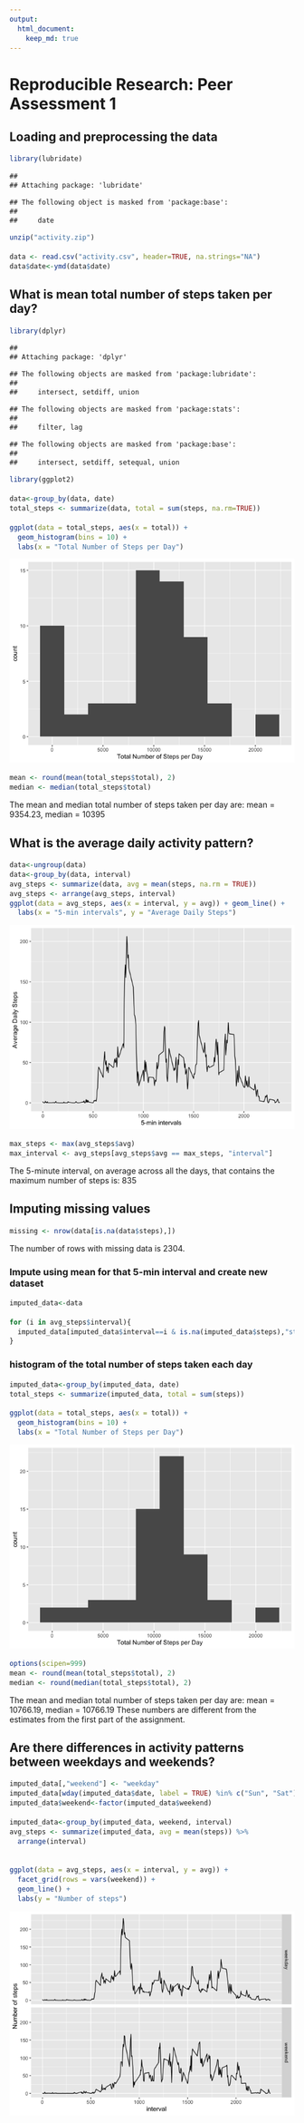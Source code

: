 ```yaml
---
output: 
  html_document:
    keep_md: true
---
```

# Reproducible Research: Peer Assessment 1

## Loading and preprocessing the data

```r
library(lubridate)
```

```
## 
## Attaching package: 'lubridate'
```

```
## The following object is masked from 'package:base':
## 
##     date
```

```r
unzip("activity.zip")

data <- read.csv("activity.csv", header=TRUE, na.strings="NA")
data$date<-ymd(data$date)
```


## What is mean total number of steps taken per day?

```r
library(dplyr)
```

```
## 
## Attaching package: 'dplyr'
```

```
## The following objects are masked from 'package:lubridate':
## 
##     intersect, setdiff, union
```

```
## The following objects are masked from 'package:stats':
## 
##     filter, lag
```

```
## The following objects are masked from 'package:base':
## 
##     intersect, setdiff, setequal, union
```

```r
library(ggplot2)

data<-group_by(data, date)
total_steps <- summarize(data, total = sum(steps, na.rm=TRUE))

ggplot(data = total_steps, aes(x = total)) + 
  geom_histogram(bins = 10) +
  labs(x = "Total Number of Steps per Day")
```

![](PA1_template_files/figure-html/unnamed-chunk-2-1.png)<!-- -->

```r
mean <- round(mean(total_steps$total), 2)
median <- median(total_steps$total)
```

The mean and median total number of steps taken per day are: mean = 9354.23, median = 10395

## What is the average daily activity pattern?

```r
data<-ungroup(data)
data<-group_by(data, interval)
avg_steps <- summarize(data, avg = mean(steps, na.rm = TRUE))
avg_steps <- arrange(avg_steps, interval)
ggplot(data = avg_steps, aes(x = interval, y = avg)) + geom_line() +
  labs(x = "5-min intervals", y = "Average Daily Steps")
```

![](PA1_template_files/figure-html/unnamed-chunk-3-1.png)<!-- -->

```r
max_steps <- max(avg_steps$avg)
max_interval <- avg_steps[avg_steps$avg == max_steps, "interval"]
```

The 5-minute interval, on average across all the days, that contains the maximum number of steps is: 835

## Imputing missing values

```r
missing <- nrow(data[is.na(data$steps),])
```

The number of rows with missing data is 2304.

### Impute using mean for that 5-min interval and create new dataset

```r
imputed_data<-data

for (i in avg_steps$interval){
  imputed_data[imputed_data$interval==i & is.na(imputed_data$steps),"steps"] <- avg_steps[avg_steps$interval == i, "avg"]
}
```

### histogram of the total number of steps taken each day

```r
imputed_data<-group_by(imputed_data, date)
total_steps <- summarize(imputed_data, total = sum(steps))

ggplot(data = total_steps, aes(x = total)) + 
  geom_histogram(bins = 10) +
  labs(x = "Total Number of Steps per Day")
```

![](PA1_template_files/figure-html/unnamed-chunk-6-1.png)<!-- -->

```r
options(scipen=999)
mean <- round(mean(total_steps$total), 2)
median <- round(median(total_steps$total), 2)
```

The mean and median total number of steps taken per day are: mean = 10766.19, median = 10766.19
These numbers are different from the estimates from the first part of the assignment.


## Are there differences in activity patterns between weekdays and weekends?

```r
imputed_data[,"weekend"] <- "weekday"
imputed_data[wday(imputed_data$date, label = TRUE) %in% c("Sun", "Sat"),"weekend"] <- "weekend"
imputed_data$weekend<-factor(imputed_data$weekend)

imputed_data<-group_by(imputed_data, weekend, interval)
avg_steps <- summarize(imputed_data, avg = mean(steps)) %>% 
  arrange(interval)


ggplot(data = avg_steps, aes(x = interval, y = avg)) + 
  facet_grid(rows = vars(weekend)) +
  geom_line() + 
  labs(y = "Number of steps")
```

![](PA1_template_files/figure-html/unnamed-chunk-7-1.png)<!-- -->
